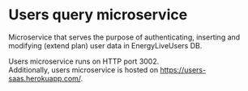 # Users query microservice

Microservice that serves the purpose of authenticating, inserting and modifying (extend plan) user data in EnergyLiveUsers DB.

Users microservice runs on HTTP port 3002.  
Additionally, users microservice is hosted on https://users-saas.herokuapp.com/.
